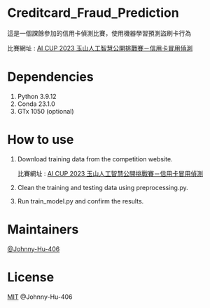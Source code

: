 # Creditcard_Fraud_Prediction
這是一個課餘參加的信用卡偵測比賽，使用機器學習預測盜刷卡行為

比賽網址 : [AI CUP 2023 玉山人工智慧公開挑戰賽－信用卡冒用偵測](#https://tbrain.nchc.org.tw/Competitions/Details/31)

# Dependencies
1. Python 3.9.12
2. Conda 23.1.0
3. GTx 1050 (optional)

# How to use
1. Download training data from the competition website.

    比賽網址 : [AI CUP 2023 玉山人工智慧公開挑戰賽－信用卡冒用偵測](#https://tbrain.nchc.org.tw/Competitions/Details/31)

2. Clean the training and testing data using preprocessing.py.
3. Run train_model.py and confirm the results.

# Maintainers
[@Johnny-Hu-406](https://github.com/Johnny-Hu-406)

# License
[MIT](LICENSE) @Johnny-Hu-406